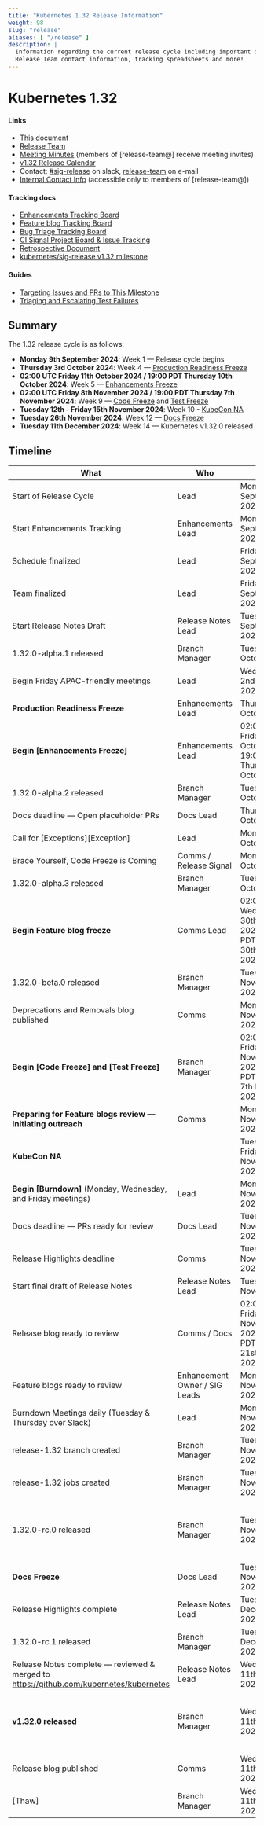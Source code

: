```yaml
---
title: "Kubernetes 1.32 Release Information"
weight: 98
slug: "release"
aliases: [ "/release" ]
description: |
  Information regarding the current release cycle including important dates,
  Release Team contact information, tracking spreadsheets and more!
---
```


# Kubernetes 1.32

#### Links

* [This document](https://git.k8s.io/sig-release/releases/release-1.32/README.md)
* [Release Team](https://github.com/kubernetes/sig-release/blob/master/releases/release-1.32/release-team.md)
* [Meeting Minutes](https://bit.ly/k8s132-releasemtg) (members of [release-team@] receive meeting invites)
* [v1.32 Release Calendar](https://bit.ly/k8s-release-cal)
* Contact: [#sig-release](https://kubernetes.slack.com/archives/C2C40FMNF) on slack, [release-team](mailto://release-team@kubernetes.io) on e-mail
* [Internal Contact Info](https://bit.ly/k8s132-contacts) (accessible only to members of [release-team@])

#### Tracking docs

* [Enhancements Tracking Board](https://bit.ly/k8s132-enhancements)
* [Feature blog Tracking Board](https://bit.ly/k8s132-feature-blogs)
* [Bug Triage Tracking Board](https://bit.ly/k8s132-bugtriage)
* [CI Signal Project Board & Issue Tracking](https://bit.ly/k8s133-cisignal)
* [Retrospective Document](https://bit.ly/k8s133-retro)
* [kubernetes/sig-release v1.32 milestone](https://github.com/kubernetes/kubernetes/milestone/65)

#### Guides

* [Targeting Issues and PRs to This Milestone](https://git.k8s.io/community/contributors/devel/sig-release/release.md)
* [Triaging and Escalating Test Failures](https://git.k8s.io/community/contributors/devel/sig-testing/testing.md#troubleshooting-a-failure)

## Summary

The 1.32 release cycle is as follows:

- **Monday 9th September 2024**: Week 1 — Release cycle begins
- **Thursday 3rd October 2024**: Week 4 — [Production Readiness Freeze](https://groups.google.com/g/kubernetes-sig-architecture/c/a6_y81N49aQ)
- **02:00 UTC Friday 11th October 2024 / 19:00 PDT Thursday 10th October 2024**: Week 5 — [Enhancements Freeze](../release_phases.md#enhancements-freeze)
- **02:00 UTC Friday 8th November 2024 / 19:00 PDT Thursday 7th November 2024**: Week 9 — [Code Freeze](../release_phases.md#code-freeze) and [Test Freeze](../release_phases.md#test-freeze)
- **Tuesday 12th - Friday 15th November 2024**: Week 10 - [KubeCon NA](https://events.linuxfoundation.org/kubecon-cloudnativecon-north-america/)
- **Tuesday 26th November 2024**: Week 12 — [Docs Freeze](../release_phases.md#docs-freeze)
- **Tuesday 11th December 2024**: Week 14 — Kubernetes v1.32.0 released

## Timeline

| **What**                                                                               | **Who**                       | **When**                                                                    | **Week** | **CI Signal**                                          |
|----------------------------------------------------------------------------------------|-------------------------------|-----------------------------------------------------------------------------|----------|--------------------------------------------------------|
| Start of Release Cycle                                                                 | Lead                          | Monday 9th September 2024                                                   | week 1   | [master-blocking]                                      |
| Start Enhancements Tracking                                                            | Enhancements Lead             | Monday 9th September 2024                                                   | week 1   |                                                        |
| Schedule finalized                                                                     | Lead                          | Friday 13th September 2024                                                  | week 1   |                                                        |
| Team finalized                                                                         | Lead                          | Friday 13th September 2024                                                  | week 1   |                                                        |
| Start Release Notes Draft                                                              | Release Notes Lead            | Tuesday 24th September 2024                                                 | week 3   |                                                        |
| 1.32.0-alpha.1 released                                                                | Branch Manager                | Tuesday 1st October 2024                                                    | week 4   |                                                        |
| Begin Friday APAC-friendly meetings                                                    | Lead                          | Wednesday 2nd October 2024                                                  | week 4   |                                                        |
| **Production Readiness Freeze**                                                        | Enhancements Lead             | Thursday 3rd October 2024                                                   | week 4   |                                                        |
| **Begin [Enhancements Freeze]**                                                        | Enhancements Lead             | 02:00 UTC Friday 11th October 2024 / 19:00 PDT Thursday 10th October 2024   | week 5   | [master-blocking], [master-informing]                  |
| 1.32.0-alpha.2 released                                                                | Branch Manager                | Tuesday 15th October 2024                                                   | week 6   |                                                        |
| Docs deadline — Open placeholder PRs                                                   | Docs Lead                     | Thursday 24th October 2024                                                  | week 7   |                                                        |
| Call for [Exceptions][Exception]                                                       | Lead                          | Monday 28th October 2024                                                    | week 8   |                                                        |
| Brace Yourself, Code Freeze is Coming                                                  | Comms / Release Signal        | Monday 28th October 2024                                                    | week 8   |                                                        |
| 1.32.0-alpha.3 released                                                                | Branch Manager                | Tuesday 29th October 2024                                       | week 8   |                                                        |
| **Begin Feature blog freeze**                                                          | Comms Lead                    | 02:00 UTC Wednesday 30th October 2024 / 19:00 PDT Tuesday 30th October 2024 | week 8   |                                                        |
| 1.32.0-beta.0 released                                                                 | Branch Manager                | Tuesday 5th November 2024                                                   | week 9   |                                                        |
| Deprecations and Removals blog published                                               | Comms                         | Monday 4th November 2024                                                    | week 9   |                                                        |
| **Begin [Code Freeze] and [Test Freeze]**                                              | Branch Manager                | 02:00 UTC Friday 8th November 2024 / 19:00 PDT Thursday 7th November 2024   | week 9   |                                                        |
| **Preparing for Feature blogs review — Initiating outreach**                           | Comms                         | Monday 11th November 2024                                                   | week 10  |                                                        |
| **KubeCon NA**                                                                         |                               | Tuesday 12th - Friday 15th November 2024                                    | week 10  |                                                        |
| **Begin [Burndown]** (Monday, Wednesday, and Friday meetings)                          | Lead                          | Monday 18th November 2024                                                   | week 11  |                                                        |
| Docs deadline — PRs ready for review                                                   | Docs Lead                     | Tuesday 19th November 2024                                                  | week 11  |                                                        |
| Release Highlights deadline                                                            | Comms                         | Tuesday 19th November 2024                                                  | week 11  |                                                        |
| Start final draft of Release Notes                                                     | Release Notes Lead            | Tuesday 19th November2024                                                   | week 11  |                                                        |
| Release blog ready to review                                                           | Comms / Docs                  | 02:00 UTC Friday 22th November 2024 / 19:00 PDT Thursday 21st November 2024 | week 11  |                                                        |
| Feature blogs ready to review                                                          | Enhancement Owner / SIG Leads | Monday 25th November 2024                                                   | week 12  |                                                        |
| Burndown Meetings daily (Tuesday & Thursday over Slack)                                | Lead                          | Monday 25th November 2024                                                   | week 12  |                                                        |
| release-1.32 branch created                                                            | Branch Manager                | Tuesday 26th November 2024                                                  | week 12  |                                                        |
| release-1.32 jobs created                                                              | Branch Manager                | Tuesday 26th November 2024                                                  | week 12  |                                                        |
| 1.32.0-rc.0 released                                                                   | Branch Manager                | Tuesday 26th November 2024                                                  | week 12  | [1.32-blocking], [master-blocking], [master-informing] |
| **Docs Freeze**                                                                        | Docs Lead                     | Tuesday 26th November 2024                                                  | week 12  |                                                        |
| Release Highlights complete                                                            | Release Notes Lead            | Tuesday 3rd December 2024                                                   | week 13  |                                                        |
| 1.32.0-rc.1 released                                                                   | Branch Manager                | Tuesday 3rd December 2024                                                   | week 13  |                                                        |
| Release Notes complete — reviewed & merged to https://github.com/kubernetes/kubernetes | Release Notes Lead            | Wednesday 11th December 2024                                                | week 14  |                                                        |
| **v1.32.0 released**                                                                   | Branch Manager                | Wednesday 11th December 2024                                                | week 14  | [1.32-blocking], [master-blocking], [master-informing] |
| Release blog published                                                                 | Comms                         | Wednesday 11th December 2024                                                | week 14  |                                                        |
| [Thaw]                                                                                 | Branch Manager                | Wednesday 11th December 2024                                                | week 14  |                                                        |
